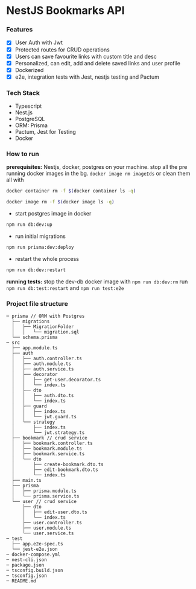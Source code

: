 
# NestJS Bookmarks API
### Features

 - [x] User Auth with Jwt
 - [x] Protected routes for CRUD operations
 - [x] Users can save favourite links with custom title and desc
 - [x] Personalized, can edit,  add and delete saved links and user profile
 - [x] Dockerized 
 - [x] e2e, integration tests with Jest, nestjs testing and Pactum
 
 ### Tech Stack
 
  - Typescript
 - Nest.js
 - PostgreSQL
 - ORM: Prisma
 - Pactum, Jest for Testing
 - Docker

### How to run
**prerequisites:** Nestjs, docker, postgres on your machine.
stop all the pre running docker images in the bg.
`docker image rm imageIds`
or clean them all with
```bash
docker container rm -f $(docker container ls -q)
```
```bash
docker image rm -f $(docker image ls -q)
```
- start postgres image in docker
```bash
npm run db:dev:up
```
-  run initial migrations 
```bash
npm run prisma:dev:deploy
```
- restart the whole process
```bash
npm run db:dev:restart
```

**running tests:** stop the dev-db docker image  with `npm run db:dev:rm`
run `npm run db:test:restart`   and  `npm run test:e2e`



### Project file structure

```
─ prisma // ORM with Postgres 
  ├── migrations
  │   ├── MigrationFolder
  │   │   └── migration.sql
  └── schema.prisma
─ src
  ├── app.module.ts
  ├── auth
  │   ├── auth.controller.ts
  │   ├── auth.module.ts
  │   ├── auth.service.ts
  │   ├── decorator
  │   │   ├── get-user.decorator.ts
  │   │   └── index.ts
  │   ├── dto
  │   │   ├── auth.dto.ts
  │   │   └── index.ts
  │   ├── guard
  │   │   ├── index.ts
  │   │   └── jwt.guard.ts
  │   └── strategy
  │       ├── index.ts
  │       └── jwt.strategy.ts
  ├── bookmark // crud service
  │   ├── bookmark.controller.ts
  │   ├── bookmark.module.ts
  │   ├── bookmark.service.ts
  │   └── dto
  │       ├── create-bookmark.dto.ts
  │       ├── edit-bookmark.dto.ts
  │       └── index.ts
  ├── main.ts
  ├── prisma
  │   ├── prisma.module.ts
  │   └── prisma.service.ts
  └── user // crud service
      ├── dto
      │   ├── edit-user.dto.ts
      │   └── index.ts
      ├── user.controller.ts
      ├── user.module.ts
      └── user.service.ts
─ test 
  ├── app.e2e-spec.ts
  └── jest-e2e.json
─ docker-compose.yml
─ nest-cli.json
─ package.json
─ tsconfig.build.json
─ tsconfig.json
─ README.md
```
